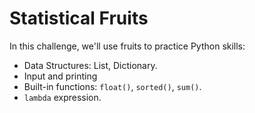 # Statistical Fruits

In this challenge, we'll use fruits to practice Python skills:

- Data Structures: List, Dictionary.
- Input and printing
- Built-in functions: `float()`, `sorted()`, `sum()`.
- `lambda` expression.
